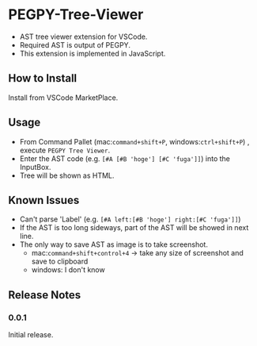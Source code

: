 # PEGPY-Tree-Viewer
+ AST tree viewer extension for VSCode.
+ Required AST is output of PEGPY.
+ This extension is implemented in JavaScript.


## How to Install
Install from VSCode MarketPlace.


## Usage
+ From Command Pallet (mac:`command+shift+P`, windows:`ctrl+shift+P`) , execute `PEGPY Tree Viewer`.
+ Enter the AST code (e.g. `[#A [#B 'hoge'] [#C 'fuga']]`) into the InputBox.
+ Tree will be shown as HTML.


## Known Issues
+ Can't parse 'Label' (e.g. `[#A left:[#B 'hoge'] right:[#C 'fuga']]`)
+ If the AST is too long sideways, part of the AST will be showed in next line.
+ The only way to save AST as image is to take screenshot.
  + mac:`command+shift+control+4` -> take any size of screenshot and save to clipboard
  + windows: I don't know


## Release Notes
### 0.0.1
Initial release.


